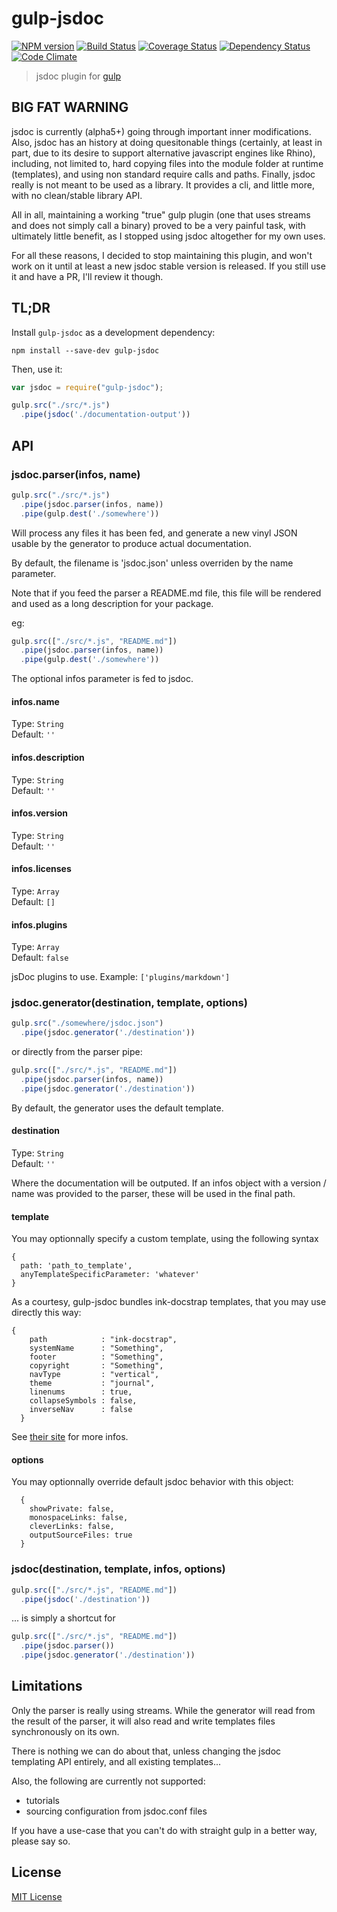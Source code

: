 # gulp-jsdoc
[![NPM version][npm-image]][npm-url] [![Build Status][travis-image]][travis-url]  [![Coverage Status][coveralls-image]][coveralls-url] [![Dependency Status][depstat-image]][depstat-url] [![Code Climate][codeclimate-image]][codeclimate-url]

> jsdoc plugin for [gulp](https://github.com/wearefractal/gulp)

BIG FAT WARNING
-------------

jsdoc is currently (alpha5+) going through important inner modifications.
Also, jsdoc has an history at doing quesitonable things (certainly, at least in part, due to its desire to support alternative javascript engines like Rhino), including, not limited to, hard copying files into the module folder at runtime (templates), and using non standard require calls and paths.
Finally, jsdoc really is not meant to be used as a library. It provides a cli, and little more, with no clean/stable library API.

All in all, maintaining a working "true" gulp plugin (one that uses streams and does not simply call a binary) proved to be a very painful task, with ultimately little benefit, as I stopped using jsdoc altogether for my own uses.

For all these reasons, I decided to stop maintaining this plugin, and won't work on it until at least a new jsdoc stable version is released.
If you still use it and have a PR, I'll review it though.

TL;DR
-------------

Install `gulp-jsdoc` as a development dependency:

```shell
npm install --save-dev gulp-jsdoc
```

Then, use it:

```javascript
var jsdoc = require("gulp-jsdoc");

gulp.src("./src/*.js")
  .pipe(jsdoc('./documentation-output'))
```

API
-------------

### jsdoc.parser(infos, name)

```javascript
gulp.src("./src/*.js")
  .pipe(jsdoc.parser(infos, name))
  .pipe(gulp.dest('./somewhere'))
```

Will process any files it has been fed, and generate a new vinyl JSON usable by the generator to produce actual documentation.

By default, the filename is 'jsdoc.json' unless overriden by the name parameter.

Note that if you feed the parser a README.md file, this file will be rendered and used as a long description for your package.

eg:

```javascript
gulp.src(["./src/*.js", "README.md"])
  .pipe(jsdoc.parser(infos, name))
  .pipe(gulp.dest('./somewhere'))
```

The optional infos parameter is fed to jsdoc.

#### infos.name
Type: `String`  
Default: `''`

#### infos.description
Type: `String`  
Default: `''`

#### infos.version
Type: `String`  
Default: `''`

#### infos.licenses
Type: `Array`  
Default: `[]`

#### infos.plugins
Type: `Array`  
Default: `false`

jsDoc plugins to use. Example: `['plugins/markdown']`


### jsdoc.generator(destination, template, options)

```javascript
gulp.src("./somewhere/jsdoc.json")
  .pipe(jsdoc.generator('./destination'))
```

or directly from the parser pipe:

```javascript
gulp.src(["./src/*.js", "README.md"])
  .pipe(jsdoc.parser(infos, name))
  .pipe(jsdoc.generator('./destination'))
```

By default, the generator uses the default template.

#### destination
Type: `String`  
Default: `''`

Where the documentation will be outputed.
If an infos object with a version / name was provided to the parser, these will be used in the final path.

#### template

You may optionnally specify a custom template, using the following syntax

```
{
  path: 'path_to_template',
  anyTemplateSpecificParameter: 'whatever'
}
```

As a courtesy, gulp-jsdoc bundles ink-docstrap templates, that you may use directly this way:

```
{
    path            : "ink-docstrap",
    systemName      : "Something",
    footer          : "Something",
    copyright       : "Something",
    navType         : "vertical",
    theme           : "journal",
    linenums        : true,
    collapseSymbols : false,
    inverseNav      : false
  }
```

See [their site](https://github.com/terryweiss/docstrap) for more infos.


#### options

You may optionnally override default jsdoc behavior with this object:

```
  {
    showPrivate: false,
    monospaceLinks: false,
    cleverLinks: false,
    outputSourceFiles: true
  }
 ```


### jsdoc(destination, template, infos, options)

```javascript
gulp.src(["./src/*.js", "README.md"])
  .pipe(jsdoc('./destination'))
```

... is simply a shortcut for

```javascript
gulp.src(["./src/*.js", "README.md"])
  .pipe(jsdoc.parser())
  .pipe(jsdoc.generator('./destination'))
```


Limitations
-------------

Only the parser is really using streams. While the generator will read from the result of the parser, it will also read and write templates files synchronously on its own.

There is nothing we can do about that, unless changing the jsdoc templating API entirely, and all existing templates...

Also, the following are currently not supported:

 * tutorials
 * sourcing configuration from jsdoc.conf files

If you have a use-case that you can't do with straight gulp in a better way, please say so.

License
-------------

[MIT License](http://en.wikipedia.org/wiki/MIT_License)

[npm-url]: https://npmjs.org/package/gulp-jsdoc
[npm-image]: https://badge.fury.io/js/gulp-jsdoc.png

[travis-url]: http://travis-ci.org/jsBoot/gulp-jsdoc
[travis-image]: https://secure.travis-ci.org/jsBoot/gulp-jsdoc.png?branch=master

[coveralls-url]: https://coveralls.io/r/jsBoot/gulp-jsdoc
[coveralls-image]: https://coveralls.io/repos/jsBoot/gulp-jsdoc/badge.png?branch=master

[depstat-url]: https://david-dm.org/jsBoot/gulp-jsdoc
[depstat-image]: https://david-dm.org/jsBoot/gulp-jsdoc.png

[codeclimate-url]: https://codeclimate.com/github/jsBoot/gulp-jsdoc
[codeclimate-image]: https://codeclimate.com/github/jsBoot/gulp-jsdoc.png
